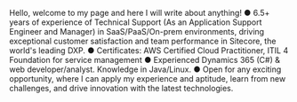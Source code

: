 Hello, welcome to my page and here I will write about anything!
● 6.5+ years of experience of Technical Support (As an Application Support Engineer and Manager) in SaaS/PaaS/On-prem environments, driving exceptional customer satisfaction and team performance in Sitecore, the world's leading DXP.
● Certificates: AWS Certified Cloud Practitioner, ITIL 4 Foundation for service management
● Experienced Dynamics 365 (C#) & web developer/analyst. Knowledge in Java/Linux. 
● Open for any exciting opportunity, where I can apply my experience and aptitude, learn from new challenges, and drive innovation with the latest technologies.

